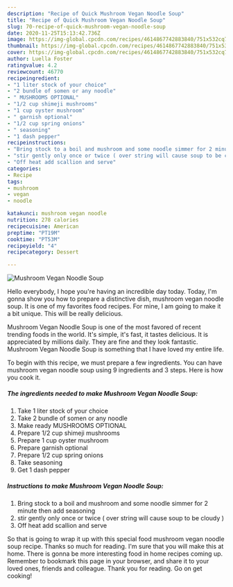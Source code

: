 ```yaml
---
description: "Recipe of Quick Mushroom Vegan Noodle Soup"
title: "Recipe of Quick Mushroom Vegan Noodle Soup"
slug: 70-recipe-of-quick-mushroom-vegan-noodle-soup
date: 2020-11-25T15:13:42.736Z
image: https://img-global.cpcdn.com/recipes/4614867742883840/751x532cq70/mushroom-vegan-noodle-soup-recipe-main-photo.jpg
thumbnail: https://img-global.cpcdn.com/recipes/4614867742883840/751x532cq70/mushroom-vegan-noodle-soup-recipe-main-photo.jpg
cover: https://img-global.cpcdn.com/recipes/4614867742883840/751x532cq70/mushroom-vegan-noodle-soup-recipe-main-photo.jpg
author: Luella Foster
ratingvalue: 4.2
reviewcount: 46770
recipeingredient:
- "1 liter stock of your choice"
- "2 bundle of somen or any noodle"
- " MUSHROOMS OPTIONAL"
- "1/2 cup shimeji mushrooms"
- "1 cup oyster mushroom"
- " garnish optional"
- "1/2 cup spring onions"
- " seasoning"
- "1 dash pepper"
recipeinstructions:
- "Bring stock to a boil and mushroom and some noodle simmer for 2 minute then add seasoning"
- "stir gently only once or twice ( over string will cause soup to be cloudy )"
- "Off heat add scallion and serve"
categories:
- Recipe
tags:
- mushroom
- vegan
- noodle

katakunci: mushroom vegan noodle 
nutrition: 278 calories
recipecuisine: American
preptime: "PT19M"
cooktime: "PT53M"
recipeyield: "4"
recipecategory: Dessert

---
```



![Mushroom Vegan Noodle Soup](https://img-global.cpcdn.com/recipes/4614867742883840/751x532cq70/mushroom-vegan-noodle-soup-recipe-main-photo.jpg)

Hello everybody, I hope you're having an incredible day today. Today, I'm gonna show you how to prepare a distinctive dish, mushroom vegan noodle soup. It is one of my favorites food recipes. For mine, I am going to make it a bit unique. This will be really delicious.

Mushroom Vegan Noodle Soup is one of the most favored of recent trending foods in the world. It's simple, it's fast, it tastes delicious. It is appreciated by millions daily. They are fine and they look fantastic. Mushroom Vegan Noodle Soup is something that I have loved my entire life.




To begin with this recipe, we must prepare a few ingredients. You can have mushroom vegan noodle soup using 9 ingredients and 3 steps. Here is how you cook it.

<!--inarticleads1-->

##### The ingredients needed to make Mushroom Vegan Noodle Soup:

1. Take 1 liter stock of your choice
1. Take 2 bundle of somen or any noodle
1. Make ready  MUSHROOMS OPTIONAL
1. Prepare 1/2 cup shimeji mushrooms
1. Prepare 1 cup oyster mushroom
1. Prepare  garnish optional
1. Prepare 1/2 cup spring onions
1. Take  seasoning
1. Get 1 dash pepper




<!--inarticleads2-->

##### Instructions to make Mushroom Vegan Noodle Soup:

1. Bring stock to a boil and mushroom and some noodle simmer for 2 minute then add seasoning
1. stir gently only once or twice ( over string will cause soup to be cloudy )
1. Off heat add scallion and serve




So that is going to wrap it up with this special food mushroom vegan noodle soup recipe. Thanks so much for reading. I'm sure that you will make this at home. There is gonna be more interesting food in home recipes coming up. Remember to bookmark this page in your browser, and share it to your loved ones, friends and colleague. Thank you for reading. Go on get cooking!
